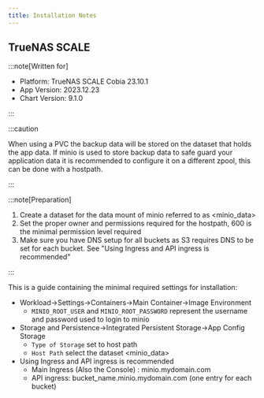 ```yaml
---
title: Installation Notes
---
```


## TrueNAS SCALE

:::note[Written for]

- Platform: TrueNAS SCALE Cobia 23.10.1
- App Version: 2023.12.23
- Chart Version: 9.1.0

:::

:::caution

When using a PVC the backup data will be stored on the dataset that holds the app data. If minio is used to store backup data to safe guard your application data it is recommended to configure it on a different zpool, this can be done with a hostpath.

:::

:::note[Preparation]

1. Create a dataset for the data mount of minio referred to as <minio_data>
2. Set the proper owner and permissions required for the hostpath, 600 is the minimal permission level required
3. Make sure you have DNS setup for all buckets as S3 requires DNS to be set for each bucket. See "Using Ingress and API ingress is recommended"

:::

This is a guide containing the minimal required settings for installation:

- Workload->Settings->Containers->Main Container->Image Environment
  - `MINIO_ROOT_USER` and `MINIO_ROOT_PASSWORD` represent the username and password used to login to minio
- Storage and Persistence->Integrated Persistent Storage->App Config Storage
  - `Type of Storage` set to host path
  - `Host Path` select the dataset <minio_data>
- Using Ingress and API ingress is recommended
  - Main Ingress (Also the Console) : minio.mydomain.com
  - API ingress: bucket_name.minio.mydomain.com (one entry for each bucket)
